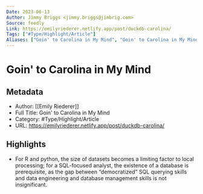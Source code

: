 ```yaml
---
Date: 2023-06-13
Author: Jimmy Briggs <jimmy.briggs@jimbrig.com>
Source: feedly
Link: https://emilyriederer.netlify.app/post/duckdb-carolina/
Tags: ["#Type/Highlight/Article"]
Aliases: ["Goin' to Carolina in My Mind", "Goin' to Carolina in My Mind"]
---
```

# Goin' to Carolina in My Mind

## Metadata
- Author: [[Emily Riederer]]
- Full Title: Goin' to Carolina in My Mind
- Category: #Type/Highlight/Article
- URL: https://emilyriederer.netlify.app/post/duckdb-carolina/

## Highlights
- For R and python, the size of datasets becomes a limiting factor to local processing; for a SQL-focused analyst, the existence of a database is prerequisite, as the gap between “democratized” SQL querying skills and data engineering and database management skills is not insignificant.
